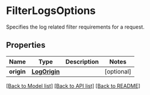 # FilterLogsOptions

Specifies the log related filter requirements for a request.
## Properties
Name | Type | Description | Notes
------------ | ------------- | ------------- | -------------
**origin** | [**LogOrigin**](LogOrigin.md) |  | [optional] 

[[Back to Model list]](../README.md#documentation-for-models) [[Back to API list]](../README.md#documentation-for-api-endpoints) [[Back to README]](../README.md)


